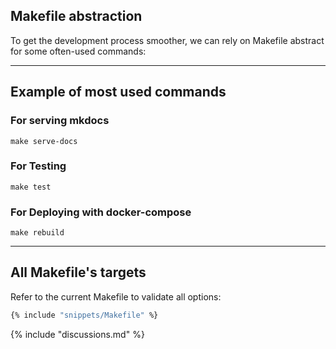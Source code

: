 ## Makefile abstraction

To get the development process smoother, we can rely on Makefile abstract for some often-used commands:

---

## Example of most used commands

### For serving mkdocs
```shell
make serve-docs
```

### For Testing
```shell
make test
```

### For Deploying with docker-compose
```shell
make rebuild
```

---

## All Makefile's targets

Refer to the current Makefile to validate all options:
```Makefile
{% include "snippets/Makefile" %}
```

{% include "discussions.md" %}
